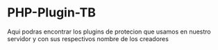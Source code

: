 # PHP-Plugin-TB
Aqui podras encontrar los plugins de protecion que usamos en nuestro servidor y con sus respectivos nombre de los creadores 
